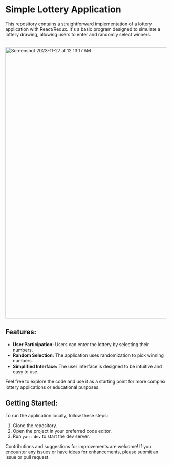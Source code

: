 # Simple Lottery Application

This repository contains a straightforward implementation of a lottery application with React/Redux. It's a basic program designed to simulate a lottery drawing, allowing users to enter and randomly select winners.

<br/>
<img width="847" alt="Screenshot 2023-11-27 at 12 13 17 AM" src="https://github.com/masoudmanson/lotto-max/assets/927990/b4a16d8e-6b03-4a63-a3a4-20032478fb6f">
<br/>

## Features:
- **User Participation:** Users can enter the lottery by selecting their numbers.
- **Random Selection:** The application uses randomization to pick winning numbers.
- **Simplified Interface:** The user interface is designed to be intuitive and easy to use.

Feel free to explore the code and use it as a starting point for more complex lottery applications or educational purposes.

## Getting Started:
To run the application locally, follow these steps:
1. Clone the repository.
2. Open the project in your preferred code editor.
3. Run `yarn dev` to start the dev server.

Contributions and suggestions for improvements are welcome! If you encounter any issues or have ideas for enhancements, please submit an issue or pull request.
